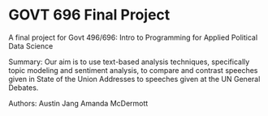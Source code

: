 # GOVT 696 Final Project 

A final project for Govt 496/696: Intro to Programming for Applied Political Data Science

Summary: Our aim is to use text-based analysis techniques, specifically topic modeling and sentiment analysis, to compare and contrast speeches given in State of the Union Addresses to speeches given at the UN General Debates.

Authors:
Austin Jang
Amanda McDermott
